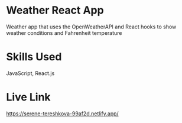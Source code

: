 # Weather React App
 Weather app that uses the OpenWeatherAPI and React hooks to show weather conditions and Fahrenheit temperature

# Skills Used
JavaScript, React.js

# Live Link
https://serene-tereshkova-99af2d.netlify.app/
